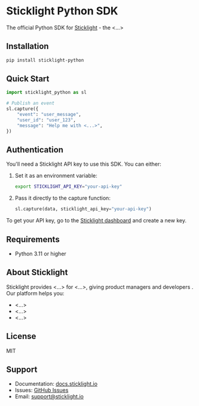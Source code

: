 # Sticklight Python SDK

The official Python SDK for [Sticklight](https://sticklight.io) - the <...>

## Installation

```bash
pip install sticklight-python
```

## Quick Start

```python
import sticklight_python as sl

# Publish an event
sl.capture({
    "event": "user_message",
    "user_id": "user_123",
    "message": "Help me with <...>",
})
```

## Authentication

You'll need a Sticklight API key to use this SDK. You can either:

1. Set it as an environment variable:
   ```bash
   export STICKLIGHT_API_KEY="your-api-key"
   ```

2. Pass it directly to the capture function:
   ```python
   sl.capture(data, sticklight_api_key="your-api-key")
   ```

To get your API key, go to the [Sticklight dashboard](https://app.sticklight.io/settings/api-keys) and create a new key.

## Requirements

- Python 3.11 or higher

## About Sticklight

Sticklight provides <...> for <...>, giving product managers and developers <value prop>. Our platform helps you:

- <...>
- <...>
- <...>

## License

MIT

## Support

- Documentation: [docs.sticklight.io](https://docs.sticklight.io)
- Issues: [GitHub Issues](https://github.com/sticklight/sticklight-python/issues)
- Email: support@sticklight.io
